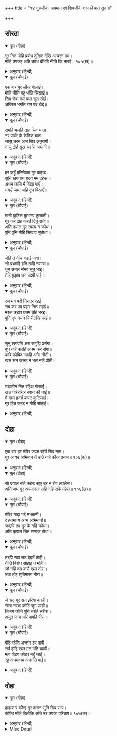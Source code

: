 +++
title = "१४ गुरुजीका अपमान एवं शिवजीके शापकी बात सुनना"

+++


## सोरठा


<details open><summary>मूल (दोहा)</summary>

गुर नित मोहि प्रबोध दुखित देखि आचरन मम।  
मोहि उपजइ अति क्रोध दंभिहि नीति कि भावई॥ १०५(ख)॥
</details>

<details><summary>अनुवाद (हिन्दी)</summary>

गुरुजी मेरे आचरण देखकर दुखित थे। वे मुझे नित्य ही भलीभाँति समझाते, पर (मैं कुछ भी नहीं समझता, उलटे) मुझे अत्यन्त क्रोध उत्पन्न होता। दम्भीको कभी नीति अच्छी लगती है?॥ १०५(ख)॥
</details>

<details open><summary>मूल (चौपाई)</summary>

एक बार गुर लीन्ह बोलाई।  
मोहि नीति बहु भाँति सिखाई॥  
सिव सेवा कर फल सुत सोई।  
अबिरल भगति राम पद होई॥
</details>

<details><summary>अनुवाद (हिन्दी)</summary>

एक बार गुरुजीने मुझे बुला लिया और बहुत प्रकारसे (परमार्थ) नीतिकी शिक्षा दी कि हे पुत्र! शिवजीकी सेवाका फल यही है कि श्रीरामजीके चरणोंमें प्रगाढ़ भक्ति हो॥ १॥
</details>

<details open><summary>मूल (चौपाई)</summary>

रामहि भजहिं तात सिव धाता।  
नर पावँर कै केतिक बाता॥  
जासु चरन अज सिव अनुरागी।  
तासु द्रोहँ सुख चहसि अभागी॥
</details>

<details><summary>अनुवाद (हिन्दी)</summary>

हे तात! शिवजी और ब्रह्माजी भी श्रीरामजीको भजते हैं (फिर) नीच मनुष्यकी तो बात ही कितनी है? ब्रह्माजी और शिवजी जिनके चरणोंके प्रेमी हैं, अरे अभागे! उनसे द्रोह करके तू सुख चाहता है?॥ २॥
</details>

<details open><summary>मूल (चौपाई)</summary>

हर कहुँ हरिसेवक गुर कहेऊ।  
सुनि खगनाथ हृदय मम दहेऊ॥  
अधम जाति मैं बिद्या पाएँ।  
भयउँ जथा अहि दूध पिआएँ॥
</details>

<details><summary>अनुवाद (हिन्दी)</summary>

गुरुजीने शिवजीको हरिका सेवक कहा। यह सुनकर हे पक्षिराज! मेरा हृदय जल उठा। नीच जातिका मैं विद्या पाकर ऐसा हो गया जैसे दूध पिलानेसे साँप॥ ३॥
</details>

<details open><summary>मूल (चौपाई)</summary>

मानी कुटिल कुभाग्य कुजाती।  
गुर कर द्रोह करउँ दिनु राती॥  
अति दयाल गुर स्वल्प न क्रोधा।  
पुनि पुनि मोहि सिखाव सुबोधा॥
</details>

<details><summary>अनुवाद (हिन्दी)</summary>

अभिमानी, कुटिल, दुर्भाग्य और कुजाति मैं दिन-रात गुरुजीसे द्रोह करता। गुरुजी अत्यन्त दयालु थे, उनको थोड़ा-सा भी क्रोध नहीं आता। (मेरे द्रोह करनेपर भी) वे बार-बार मुझे उत्तम ज्ञानकी ही शिक्षा देते थे॥ ४॥
</details>

<details open><summary>मूल (चौपाई)</summary>

जेहि ते नीच बड़ाई पावा।  
सो प्रथमहिं हति ताहि नसावा॥  
धूम अनल संभव सुनु भाई।  
तेहि बुझाव घन पदवी पाई॥
</details>

<details><summary>अनुवाद (हिन्दी)</summary>

नीच मनुष्य जिससे बड़ाई पाता है, वह सबसे पहले उसीको मारकर उसीका नाश करता है। हे भाई! सुनिये, आगसे उत्पन्न हुआ धुआँ मेघकी पदवी पाकर उसी अग्निको बुझा देता है॥ ५॥
</details>

<details open><summary>मूल (चौपाई)</summary>

रज मग परी निरादर रहई।  
सब कर पद प्रहार नित सहई॥  
मरुत उड़ाव प्रथम तेहि भरई।  
पुनि नृप नयन किरीटन्हि परई॥
</details>

<details><summary>अनुवाद (हिन्दी)</summary>

धूल रास्तेमें निरादरसे पड़ी रहती है और सदा सब (राह चलनेवालों) के लातोंकी मार सहती है। पर जब पवन उसे उड़ाता (ऊँचा उठाता) है, तो सबसे पहले वह उसी (पवन) को भर देती है और फिर राजाओंके नेत्रों और किरीटों (मुकुटों) पर पड़ती है॥ ६॥
</details>

<details open><summary>मूल (चौपाई)</summary>

सुनु खगपति अस समुझि प्रसंगा।  
बुध नहिं करहिं अधम कर संगा॥  
कबि कोबिद गावहिं असि नीती।  
खल सन कलह न भल नहिं प्रीती॥
</details>

<details><summary>अनुवाद (हिन्दी)</summary>

हे पक्षिराज गरुड़जी! सुनिये, ऐसी बात समझकर बुद्धिमान् लोग अधम (नीच) का संग नहीं करते। कवि और पण्डित ऐसी नीति कहते हैं कि दुष्टसे न कलह ही अच्छा है, न प्रेम ही॥ ७॥
</details>

<details open><summary>मूल (चौपाई)</summary>

उदासीन नित रहिअ गोसाईं।  
खल परिहरिअ स्वान की नाईं॥  
मैं खल हृदयँ कपट कुटिलाई।  
गुर हित कहइ न मोहि सोहाई॥
</details>

<details><summary>अनुवाद (हिन्दी)</summary>

हे गोसाईं! उससे तो सदा उदासीन ही रहना चाहिये। दुष्टको कुत्तेकी तरह दूरसे ही त्याग देना चाहिये। मैं दुष्ट था, हृदयमें कपट और कुटिलता भरी थी। (इसीलिये यद्यपि) गुरुजी हितकी बात कहते थे,पर मुझे वह सुहाती न थी॥ ८॥
</details>

## दोहा


<details open><summary>मूल (दोहा)</summary>

एक बार हर मंदिर जपत रहेउँ सिव नाम।  
गुर आयउ अभिमान तें उठि नहिं कीन्ह प्रनाम॥ १०६(क)॥
</details>

<details><summary>अनुवाद (हिन्दी)</summary>

एक दिन मैं शिवजीके मन्दिरमें शिवनाम जप रहा था। उसी समय गुरुजी वहाँ आये, पर अभिमानके मारे मैंने उठकर उनको प्रणाम नहीं किया॥ १०६(क)॥
</details>

<details open><summary>मूल (दोहा)</summary>

सो दयाल नहिं कहेउ कछु उर न रोष लवलेस।  
अति अघ गुर अपमानता सहि नहिं सके महेस॥ १०६(ख)॥
</details>

<details><summary>अनुवाद (हिन्दी)</summary>

गुरुजी दयालु थे, (मेरा दोष देखकर भी) उन्होंने कुछ नहीं कहा; उनके हृदयमें लेशमात्र भी क्रोध नहीं हुआ। पर गुरुका अपमान बहुत बड़ा पाप है; अतः महादेवजी उसे नहीं सह सके॥ १०६(ख)॥
</details>

<details open><summary>मूल (चौपाई)</summary>

मंदिर माझ भई नभबानी।  
रे हतभाग्य अग्य अभिमानी॥  
जद्यपि तव गुर कें नहिं क्रोधा।  
अति कृपाल चित सम्यक बोधा॥
</details>

<details><summary>अनुवाद (हिन्दी)</summary>

मन्दिरमें आकाशवाणी हुई कि अरे हतभाग्य! मूर्ख! अभिमानी! यद्यपि तेरे गुरुको क्रोध नहीं है, वे अत्यन्त कृपालु चित्तके हैं और उन्हें (पूर्ण तथा) यथार्थ ज्ञान है,॥ १॥
</details>

<details open><summary>मूल (चौपाई)</summary>

तदपि साप सठ दैहउँ तोही।  
नीति बिरोध सोहाइ न मोही॥  
जौं नहिं दंड करौं खल तोरा।  
भ्रष्ट होइ श्रुतिमारग मोरा॥
</details>

<details><summary>अनुवाद (हिन्दी)</summary>

तो भी हे मूर्ख! तुझको मैं शाप दूँगा; (क्योंकि) नीतिका विरोध मुझे अच्छा नहीं लगता। अरे दुष्ट! यदि मैं तुझे दण्ड न दूँ, तो मेरा वेदमार्ग ही भ्रष्ट हो जाय॥ २॥
</details>

<details open><summary>मूल (चौपाई)</summary>

जे सठ गुर सन इरिषा करहीं।  
रौरव नरक कोटि जुग परहीं॥  
त्रिजग जोनि पुनि धरहिं सरीरा।  
अयुत जन्म भरि पावहिं पीरा॥
</details>

<details><summary>अनुवाद (हिन्दी)</summary>

जो मूर्ख गुरुसे ईर्ष्या करते हैं, वे करोड़ों युगोंतक रौरव नरकमें पड़े रहते हैं। फिर (वहाँसे निकलकर) वे तिर्यक् (पशु, पक्षी आदि) योनियोंमें शरीर धारण करते हैं और दस हजार जन्मोंतक दुःख पाते रहते हैं॥ ३॥
</details>

<details open><summary>मूल (चौपाई)</summary>

बैठि रहेसि अजगर इव पापी।  
सर्प होहि खल मल मति ब्यापी॥  
महा बिटप कोटर महुँ जाई।  
रहु अधमाधम अधगति पाई॥
</details>

<details><summary>अनुवाद (हिन्दी)</summary>

अरे पापी! तू गुरुके सामने अजगरकी भाँति बैठा रहा। रे दुष्ट! तेरी बुद्धि पापसे ढक गयी है, (अतः) तू सर्प हो जा। और अरे अधमसे भी अधम! इस अधोगति (सर्पकी नीची योनि) को पाकर किसी बड़े भारी पेड़के खोखलेमें जाकर रह॥ ४॥
</details>

## दोहा


<details open><summary>मूल (दोहा)</summary>

हाहाकार कीन्ह गुर दारुन सुनि सिव साप।  
कंपित मोहि बिलोकि अति उर उपजा परिताप॥ १०७(क)॥
</details>

<details><summary>अनुवाद (हिन्दी)</summary>

शिवजीका भयानक शाप सुनकर गुरुजीने हाहाकार किया। मुझे काँपता हुआ देखकर उनके हृदयमें बड़ा सन्ताप उत्पन्न हुआ॥ १०७(क)॥)
</details>

<details><summary>Misc Detail</summary>


</details>
